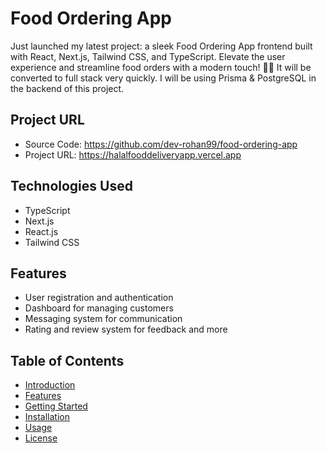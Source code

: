 # Food Ordering App

Just launched my latest project: a sleek Food Ordering App frontend built with React, Next.js, Tailwind CSS, and TypeScript. Elevate the user experience and streamline food orders with a modern touch! 🍔🚀 It will be converted to full stack very quickly. I will be using Prisma & PostgreSQL in the backend of this project.

## Project URL

- Source Code: https://github.com/dev-rohan99/food-ordering-app
- Project URL: https://halalfooddeliveryapp.vercel.app

## Technologies Used

- TypeScript
- Next.js
- React.js
- Tailwind CSS

## Features

- User registration and authentication
- Dashboard for managing customers
- Messaging system for communication
- Rating and review system for feedback and more

## Table of Contents

- [Introduction](#introduction)
- [Features](#features)
- [Getting Started](#getting-started)
- [Installation](#installation)
- [Usage](#usage)
- [License](#license)


